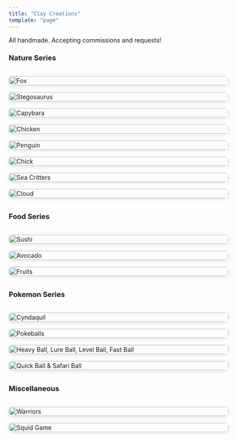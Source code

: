 ```yaml
---
title: "Clay Creations"
template: "page"
---
```


All handmade. Accepting commissions and requests!

### Nature Series
<div style="display: grid; grid-template-columns: repeat(auto-fit, minmax(300px, 1fr)); gap: 1rem; margin: 2rem 0;">
  <div>
    <img src="./media/fox.jpg" alt="Fox" style="width: 100%; border-radius: 8px; box-shadow: 0 2px 8px rgba(0,0,0,0.1);" />
  </div>
  <div>
    <img src="./media/stegosaurus.jpg" alt="Stegosaurus" style="width: 100%; border-radius: 8px; box-shadow: 0 2px 8px rgba(0,0,0,0.1);" />
  </div>
  <div>
    <img src="./media/capybara.jpg" alt="Capybara" style="width: 100%; border-radius: 8px; box-shadow: 0 2px 8px rgba(0,0,0,0.1);" />
  </div>
  <div>
    <img src="./media/chicken.jpg" alt="Chicken" style="width: 100%; border-radius: 8px; box-shadow: 0 2px 8px rgba(0,0,0,0.1);" />
  </div>
  <div>
    <img src="./media/penguin.jpg" alt="Penguin" style="width: 100%; border-radius: 8px; box-shadow: 0 2px 8px rgba(0,0,0,0.1);" />
  </div>
  <div>
    <img src="./media/chick.jpg" alt="Chick" style="width: 100%; border-radius: 8px; box-shadow: 0 2px 8px rgba(0,0,0,0.1);" />
  </div>
  <div>
    <img src="./media/seacritters.jpg" alt="Sea Critters" style="width: 100%; border-radius: 8px; box-shadow: 0 2px 8px rgba(0,0,0,0.1);" />
  </div>
  <div>
    <img src="./media/cloud.jpg" alt="Cloud" style="width: 100%; border-radius: 8px; box-shadow: 0 2px 8px rgba(0,0,0,0.1);" />
  </div>
</div>


### Food Series
<div style="display: grid; grid-template-columns: repeat(auto-fit, minmax(300px, 1fr)); gap: 1rem; margin: 2rem 0;">
  <div>
    <img src="./media/sushi.jpg" alt="Sushi" style="width: 100%; border-radius: 8px; box-shadow: 0 2px 8px rgba(0,0,0,0.1);" />
  </div>
  <div>
    <img src="./media/avocado.jpg" alt="Avocado" style="width: 100%; border-radius: 8px; box-shadow: 0 2px 8px rgba(0,0,0,0.1);" />
  </div>
  <div>
    <img src="./media/fruits.jpg" alt="Fruits" style="width: 100%; border-radius: 8px; box-shadow: 0 2px 8px rgba(0,0,0,0.1);" />
  </div>
</div>

### Pokemon Series
<div style="display: grid; grid-template-columns: repeat(auto-fit, minmax(300px, 1fr)); gap: 1rem; margin: 2rem 0;">
  <div>
    <img src="./media/cyndaquil.jpg" alt="Cyndaquil" style="width: 100%; border-radius: 8px; box-shadow: 0 2px 8px rgba(0,0,0,0.1);" />
  </div>
  <div>
    <img src="./media/pokeballs.jpg" alt="Pokeballs" style="width: 100%; border-radius: 8px; box-shadow: 0 2px 8px rgba(0,0,0,0.1);" />
  </div>
  <div>
    <img src="./media/heavylurelevelfastball.jpg" alt="Heavy Ball, Lure Ball, Level Ball, Fast Ball" style="width: 100%; border-radius: 8px; box-shadow: 0 2px 8px rgba(0,0,0,0.1);" />
  </div>
  <div>
    <img src="./media/quickballsafariball.jpg" alt="Quick Ball & Safari Ball" style="width: 100%; border-radius: 8px; box-shadow: 0 2px 8px rgba(0,0,0,0.1);" />
  </div>
</div>


### Miscellaneous
<div style="display: grid; grid-template-columns: repeat(auto-fit, minmax(300px, 1fr)); gap: 1rem; margin: 2rem 0;">
  <div>
    <img src="./media/warriors.jpg" alt="Warriors" style="width: 100%; border-radius: 8px; box-shadow: 0 2px 8px rgba(0,0,0,0.1);" />
  </div>
  <div>
    <img src="./media/squidgame.jpg" alt="Squid Game" style="width: 100%; border-radius: 8px; box-shadow: 0 2px 8px rgba(0,0,0,0.1);" />
  </div>
</div>

